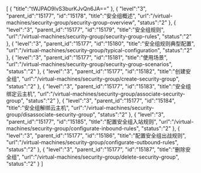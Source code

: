 [
	{
		"title":"tWJPAO9lvS3burKJvQn6JA=="
	},
	{
		"level":"3",
		"parent_id":"15177",
		"id":"15178",
		"title":"安全组概述",
		"url":"/virtual-machines/security-group/security-group-overview",
		"status":"2"
	},
	{
		"level":"3",
		"parent_id":"15177",
		"id":"15179",
		"title":"安全组规则",
		"url":"/virtual-machines/security-group/security-group-rules",
		"status":"2"
	},
	{
		"level":"3",
		"parent_id":"15177",
		"id":"15180",
		"title":"安全组规则典型配置",
		"url":"/virtual-machines/security-group/typical-configuration",
		"status":"2"
	},
	{
		"level":"3",
		"parent_id":"15177",
		"id":"15181",
		"title":"使用场景",
		"url":"/virtual-machines/security-group/security-group-scenarios",
		"status":"2"
	},
	{
		"level":"3",
		"parent_id":"15177",
		"id":"15182",
		"title":"创建安全组",
		"url":"/virtual-machines/security-group/create-security-group",
		"status":"2"
	},
	{
		"level":"3",
		"parent_id":"15177",
		"id":"15183",
		"title":"安全组绑定云主机",
		"url":"/virtual-machines/security-group/associate-security-group",
		"status":"2"
	},
	{
		"level":"3",
		"parent_id":"15177",
		"id":"15184",
		"title":"安全组解绑云主机",
		"url":"/virtual-machines/security-group/disassociate-security-group",
		"status":"2"
	},
	{
		"level":"3",
		"parent_id":"15177",
		"id":"15185",
		"title":"配置安全组入站规则",
		"url":"/virtual-machines/security-group/configurate-inbound-rules",
		"status":"2"
	},
	{
		"level":"3",
		"parent_id":"15177",
		"id":"15186",
		"title":"配置安全组出战规则",
		"url":"/virtual-machines/security-group/configurate-outbound-rules",
		"status":"2"
	},
	{
		"level":"3",
		"parent_id":"15177",
		"id":"15187",
		"title":"删除安全组",
		"url":"/virtual-machines/security-group/delete-security-group",
		"status":"2"
	}
]